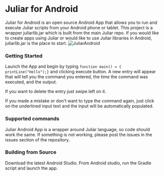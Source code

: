 # Juliar for Android

Juliar for Android is an open source Android App that allows you to run and execute Juliar
scripts from your Android phone or tablet. This project is a wrapper juliarlib.jar which is
built from the main Juliar repo. If you would like to create apps using Juliar or 
would like to use Juliar libraries in Android, juliarlib.jar is the place to start.
![JuliarAndroid](https://user-images.githubusercontent.com/11934545/35021532-477f528a-faff-11e7-95d5-370a34bf43c5.png)

### Getting Started
Launch the App and begin by typing `function main() = { printLine("Hello");}` and clicking execute button.
A new entry will appear that will tell you the command you entered, the time the command was executed,
and the output. 

If you want to delete the entry just swipe left on it.

If you made a mistake or don't want to type the command again, just click on the underlined input text
and the input will be automatically populated.

### Supported commands
Juliar Android App is a wrapper around Juliar language, so code should work the same.
If something is not working, please post the issues in the issues section of the repository.



### Building from Source
Download the latest Android Studio.
From Android studio, run the Gradle script and launch the app.